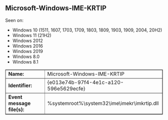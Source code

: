 ## Microsoft-Windows-IME-KRTIP

Seen on:
* Windows 10 (1511, 1607, 1703, 1709, 1803, 1809, 1903, 1909, 2004, 20H2)
* Windows 11 (21H2)
* Windows 2012
* Windows 2016
* Windows 2019
* Windows 8.0
* Windows 8.1

<table border="1" class="docutils">
  <tbody>
    <tr>
      <td><b>Name:</b></td>
      <td>Microsoft-Windows-IME-KRTIP</td>
    </tr>
    <tr>
      <td><b>Identifier:</b></td>
      <td>{e013e74b-97f4-4e1c-a120-596e5629ecfe}</td>
    </tr>
    <tr>
      <td><b>Event message file(s):</b></td>
      <td>%systemroot%\system32\ime\imekr\imkrtip.dll</td>
    </tr>
  </tbody>
</table>

&nbsp;

